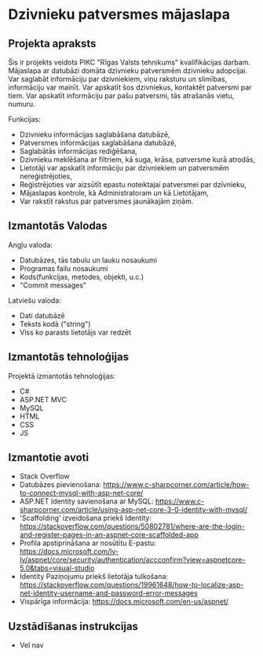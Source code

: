 # Dzivnieku patversmes mājaslapa

## Projekta apraksts
Šis ir projekts veidots PIKC "Rīgas Valsts tehnikums" kvalifikācijas darbam. Mājaslapa ar datubāzi domāta dzivnieku patversmēm dzivnieku adopcijai. Var saglabāt informāciju par dzivniekiem, viņu raksturu un slimības, informāciju var mainīt.
Var apskatīt šos dzivniekus, kontaktēt patversmi par tiem. Var apskatīt informāciju par pašu patversmi, tās atrašanās vietu, numuru.

Funkcijas:
- Dzivnieku informācijas saglabāšana datubāzē,
- Patversmes informācijas saglabāšana datubāzē,
- Saglabātās informācijas rediģēšana,
- Dzivnieku meklēšana ar filtriem, kā suga, krāsa, patversme kurā atrodās,
- Lietotāji var apskatīt informāciju par dzivniekiem un patversmēm nereģistrējoties,
- Reģistrējoties var aizsūtīt epastu noteiktajai patversmei par dzīvnieku,
- Mājaslapas kontrole, kā Administratoram un kā Lietotājam,
- Var rakstīt rakstus par patversmes jaunākajām ziņām.

## Izmantotās Valodas
Angļu valoda:
- Datubāzes, tās tabulu un lauku nosaukumi
- Programas failu nosaukumi
- Kods(funkcijas, metodes, objekti, u.c.)
- "Commit messages"

Latviešu valoda:
- Dati datubāzē
- Teksts kodā ("string")
- Viss ko parasts lietotājs var redzēt

## Izmantotās tehnoloģijas
Projektā izmantotās tehnoloģijas:
- C#
- ASP.NET MVC
- MySQL
- HTML
- CSS
- JS

## Izmantotie avoti
- Stack Overflow
- Datubāzes pievienošana: https://www.c-sharpcorner.com/article/how-to-connect-mysql-with-asp-net-core/
- ASP.NET Identity savienošana ar MySQL: https://www.c-sharpcorner.com/article/using-asp-net-core-3-0-identity-with-mysql/
- 'Scaffolding' izveidošana priekš Identity: https://stackoverflow.com/questions/50802781/where-are-the-login-and-register-pages-in-an-aspnet-core-scaffolded-app
- Profila apstiprināšana ar nosūtītu E-pastu: https://docs.microsoft.com/lv-lv/aspnet/core/security/authentication/accconfirm?view=aspnetcore-5.0&tabs=visual-studio
- Identity Paziņojumu priekš lietotāja tulkošana: https://stackoverflow.com/questions/19961648/how-to-localize-asp-net-identity-username-and-password-error-messages
- Vispārīga informācija: https://docs.microsoft.com/en-us/aspnet/

## Uzstādīšanas instrukcijas
- Vel nav
